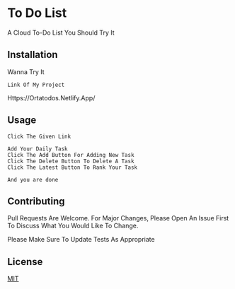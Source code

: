 
# To Do List


A Cloud To-Do List You Should Try It 


## Installation


Wanna Try It 


```Link Of My Project```
 
Https://Ortatodos.Netlify.App/


## Usage


```
Click The Given Link
 
Add Your Daily Task 
Click The Add Button For Adding New Task
Click The Delete Button To Delete A Task
Click The Latest Button To Rank Your Task

And you are done
```


## Contributing


Pull Requests Are Welcome. For Major Changes, Please Open An Issue First To Discuss What You Would Like To Change.
            


Please Make Sure To Update Tests As Appropriate


## License


[MIT](Https://Choosealicense.Com/Licenses/Mit/)
